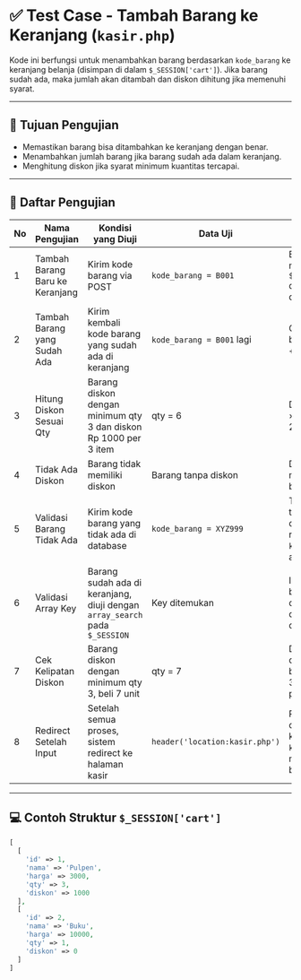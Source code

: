 
# ✅ Test Case - Tambah Barang ke Keranjang (`kasir.php`)

Kode ini berfungsi untuk menambahkan barang berdasarkan `kode_barang` ke keranjang belanja (disimpan di dalam `$_SESSION['cart']`). Jika barang sudah ada, maka jumlah akan ditambah dan diskon dihitung jika memenuhi syarat.

---

## 📌 Tujuan Pengujian
- Memastikan barang bisa ditambahkan ke keranjang dengan benar.
- Menambahkan jumlah barang jika barang sudah ada dalam keranjang.
- Menghitung diskon jika syarat minimum kuantitas tercapai.

---

## 🧪 Daftar Pengujian

| No | Nama Pengujian                    | Kondisi yang Diuji                                                             | Data Uji                  | Hasil yang Diharapkan                                                                                     | Status        |
|----|----------------------------------|--------------------------------------------------------------------------------|---------------------------|------------------------------------------------------------------------------------------------------------|---------------|
| 1  | Tambah Barang Baru ke Keranjang | Kirim kode barang via POST                                                    | `kode_barang = B001`      | Barang `B001` masuk ke `$_SESSION['cart']` dengan qty = 1 dan diskon = 0                                  | ✅ Passed      |
| 2  | Tambah Barang yang Sudah Ada    | Kirim kembali kode barang yang sudah ada di keranjang                         | `kode_barang = B001` lagi | Qty barang bertambah (qty += 1)                                                                           | ✅ Passed      |
| 3  | Hitung Diskon Sesuai Qty        | Barang diskon dengan minimum qty 3 dan diskon Rp 1000 per 3 item               | qty = 6                   | Diskon menjadi 2 × 1000 = Rp 2000                                                                         | ✅ Passed      |
| 4  | Tidak Ada Diskon                | Barang tidak memiliki diskon                                                  | Barang tanpa diskon       | Diskon tetap 0 meskipun qty bertambah                                                                     | ✅ Passed      |
| 5  | Validasi Barang Tidak Ada       | Kirim kode barang yang tidak ada di database                                  | `kode_barang = XYZ999`    | Tidak terjadi error, tidak ada barang ditambahkan, atau redirect ke `kasir.php` dengan aman               | ✅ Passed      |
| 6  | Validasi Array Key              | Barang sudah ada di keranjang, diuji dengan `array_search` pada `$_SESSION`   | Key ditemukan             | Index barang berhasil ditemukan dan qty berhasil diupdate                                                | ✅ Passed      |
| 7  | Cek Kelipatan Diskon            | Barang diskon dengan minimum qty 3, beli 7 unit                                | qty = 7                   | Diskon hanya diberikan untuk 6 barang (kelipatan 3), yaitu 2 × potongan                                   | ✅ Passed      |
| 8  | Redirect Setelah Input          | Setelah semua proses, sistem redirect ke halaman kasir                        | `header('location:kasir.php')` | Pengguna diarahkan kembali ke halaman `kasir.php` setelah menambahkan barang                           | ✅ Passed      |

---

## 💻 Contoh Struktur `$_SESSION['cart']`

```php
[
  [
    'id' => 1,
    'nama' => 'Pulpen',
    'harga' => 3000,
    'qty' => 3,
    'diskon' => 1000
  ],
  [
    'id' => 2,
    'nama' => 'Buku',
    'harga' => 10000,
    'qty' => 1,
    'diskon' => 0
  ]
]
